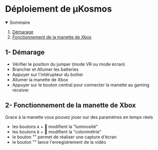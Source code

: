 # Déploiement de µKosmos

<details open>
  <summary> Sommaire </summary>
  
  1. [Démarage](deploiement_µkosmos.md#1--démarage)
  2. [Fonctionnement de la manette de Xbox](deploiement_µkosmos.md#2--fonctionnement-de-la-manette-de-xbox)
      
</details>

## 1- Démarage
- Vérifier le position du jumper (mode VR ou mode écran)
- Brancher et Allumer les batteries
- Appuyer sur l'intérupteur du boitier
- Allumer la manette de Xbox
- Appuyer sur le bouton central pour connecter la manette au gaming receiver

## 2- Fonctionnement de la manette de Xbox
Grace à la manette vous pouvez jouer sur des paramètres en temps réels
- les boutons `A` + :diamond_shape_with_a_dot_inside: modifient la "luminosité"
- les boutons `B` + :diamond_shape_with_a_dot_inside: modifient la "colorimétrie"
- le bouton "" permet de réaliser une capture d'écran
- le bouton "" lance l'enregistrement de la vidéo

